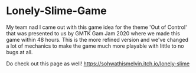 # Lonely-Slime-Game
My team nad I came out with this game idea for the theme 'Out of Control' that was presented to us by GMTK Gam Jam 2020 where we made this game within 48 hours. This is the more refined version and we've changed a lot of mechanics to make the game much more playable with little to no bugs at all. 

Do check out this page as well! https://sohwathismelvin.itch.io/lonely-slime
